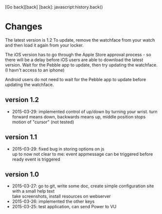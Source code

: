 [Go back][back]
[back]: javascript:history.back()

Changes
========

The latest version is 1.2  To update, remove the watchface from your
watch and then load it again from your locker.

The iOS version has to go through the Apple Store approval process - so
there will be a delay before iOS users are able to download the latest
version.  Wait for the Pebble app to update, then try updating the
watchface. (I havn't access to an iphone)

Android users do not need to wait for the Pebble app to update before
updating the watchface.

version 1.2
-------------
* 2015-03-29: implemented control of up/down by turning your wrist. 
              turn forward means down, backwards means up, middle position 
              stops motion of "cursor" 
							(not tested) 

version 1.1
-------------
* 2015-03-29: fixed bug in storing options on js   
              up to now not clear to me: event appmessage can be triggered
              before ready event is triggered
              
version 1.0
-------------
* 2015-03-27: go to git, write some doc, create simple configuration site  
            with a small help text  
            take screenshots, install resources on webserver 
* 2015-03-26: implemented the other keys
* 2015-03-25: test application, can send Power to VU